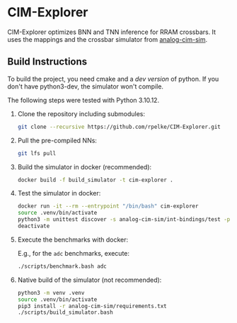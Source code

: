 # CIM-Explorer
CIM-Explorer optimizes BNN and TNN inference for RRAM crossbars.
It uses the mappings and the crossbar simulator from [analog-cim-sim](https://github.com/rpelke/analog-cim-sim).

## Build Instructions
To build the project, you need cmake and a *dev version* of python.
If you don't have python3-dev, the simulator won't compile.

The following steps were tested with Python 3.10.12. 

1. Clone the repository including submodules:

    ```bash
    git clone --recursive https://github.com/rpelke/CIM-Explorer.git
    ```

1. Pull the pre-compiled NNs:

    ```bash
    git lfs pull
    ```

1. Build the simulator in docker (recommended):

    ```bash
    docker build -f build_simulator -t cim-explorer .
    ```

1. Test the simulator in docker:

    ```bash
    docker run -it --rm --entrypoint "/bin/bash" cim-explorer
    source .venv/bin/activate
    python3 -m unittest discover -s analog-cim-sim/int-bindings/test -p '*_test.py'
    deactivate
    ```

1. Execute the benchmarks with docker:

    E.g., for the `adc` benchmarks, execute:
    ```bash
    ./scripts/benchmark.bash adc
    ```

1. Native build of the simulator (not recommended):

    ```bash
    python3 -m venv .venv
    source .venv/bin/activate
    pip3 install -r analog-cim-sim/requirements.txt
    ./scripts/build_simulator.bash
    ```
